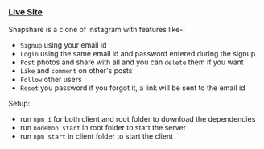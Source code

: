 ### [Live Site](https://snapshareco.herokuapp.com/)

Snapshare is a clone of instagram with features like-:  
- ```Signup``` using your email id  
- ```Login``` using the same email id and password entered during the signup  
- ```Post``` photos and share with all and you can ```delete``` them if you want  
- ```Like``` and ```comment``` on other's posts  
- ```Follow``` other users  
- ```Reset``` you password if you forgot it, a link will be sent to the email id

Setup:
- run ```npm i``` for both client and root folder to download the dependencies  
- run ```nodemon start``` in root folder to start the server  
- run ```npm start``` in client folder to start the client  
